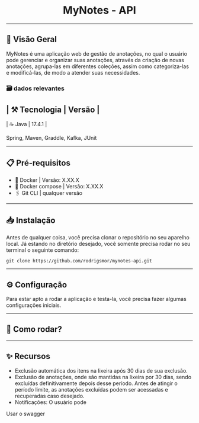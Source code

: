 <h1 align="center">MyNotes - API</h1>

---

## 🔭 Visão Geral

MyNotes é uma aplicação web de gestão de anotações, no qual o usuário pode gerenciar e organizar suas anotações, através da criação de novas anotações, agrupa-las em diferentes coleções, assim como categoriza-las e modificá-las, de modo a atender suas necessidades.

### 🗃️ dados relevantes

| ⚒️ Tecnologia | Versão |
------------------------
| ☕ Java            | 17.4.1     |

Spring, Maven, Graddle, Kafka, JUnit

---

## 📋 Pré-requisitos

- 🐋 Docker | Versão: X.XX.X
- 🐳 Docker compose | Versão: X.XX.X
- 🖇️ Git CLI | qualquer versão

---

## 📥 Instalação

Antes de qualquer coisa, você precisa clonar o repositório no seu aparelho local. Já estando no diretório desejado, você somente precisa rodar no seu terminal o seguinte comando: 

```
git clone https://github.com/rodrigsmor/mynotes-api.git
```

---

## ⚙️ Configuração 

Para estar apto a rodar a aplicação e testa-la, você precisa fazer algumas configurações iniciais.

---

## 🚀 Como rodar?

---

## ✨ Recursos

- Exclusão automática dos itens na lixeira após 30 dias de sua exclusão.
- Exclusão de anotações, onde são mantidas na lixeira por 30 dias, sendo excluídas definitivamente depois desse período. Antes de atingir o período limite, as anotações excluídas podem ser acessadas e recuperadas caso desejado.
- Notificações: O usuário pode 


Usar o swagger